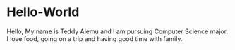 # Hello-World
Hello, My name is Teddy Alemu and I am pursuing Computer Science major. I love food, going on a trip and having good time with family.
